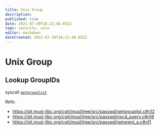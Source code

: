 ```yaml
---
title: Unix Group
description: 
published: true
date: 2021-07-30T18:21:48.652Z
tags: security, unix
editor: markdown
dateCreated: 2021-07-30T18:21:48.652Z
---
```


# Unix Group

## Lookup GroupIDs

syscall [`getgrouplist`](https://man7.org/linux/man-pages/man3/getgrouplist.3.html)

Refs:

- https://git.musl-libc.org/cgit/musl/tree/src/passwd/getgrouplist.c#n12
- https://git.musl-libc.org/cgit/musl/tree/src/passwd/nscd_query.c#n18
- https://git.musl-libc.org/cgit/musl/tree/src/passwd/getgrent_a.c#n11
